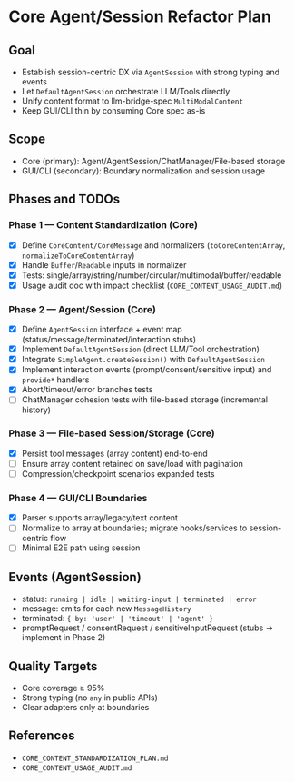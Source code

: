 # Core Agent/Session Refactor Plan

## Goal

- Establish session-centric DX via `AgentSession` with strong typing and events
- Let `DefaultAgentSession` orchestrate LLM/Tools directly
- Unify content format to llm-bridge-spec `MultiModalContent`
- Keep GUI/CLI thin by consuming Core spec as-is

## Scope

- Core (primary): Agent/AgentSession/ChatManager/File-based storage
- GUI/CLI (secondary): Boundary normalization and session usage

## Phases and TODOs

### Phase 1 — Content Standardization (Core)

- [x] Define `CoreContent/CoreMessage` and normalizers (`toCoreContentArray`, `normalizeToCoreContentArray`)
- [x] Handle `Buffer`/`Readable` inputs in normalizer
- [x] Tests: single/array/string/number/circular/multimodal/buffer/readable
- [x] Usage audit doc with impact checklist (`CORE_CONTENT_USAGE_AUDIT.md`)

### Phase 2 — Agent/Session (Core)

- [x] Define `AgentSession` interface + event map (status/message/terminated/interaction stubs)
- [x] Implement `DefaultAgentSession` (direct LLM/Tool orchestration)
- [x] Integrate `SimpleAgent.createSession()` with `DefaultAgentSession`
- [x] Implement interaction events (prompt/consent/sensitive input) and `provide*` handlers
- [x] Abort/timeout/error branches tests
- [ ] ChatManager cohesion tests with file-based storage (incremental history)

### Phase 3 — File-based Session/Storage (Core)

- [x] Persist tool messages (array content) end-to-end
- [ ] Ensure array content retained on save/load with pagination
- [ ] Compression/checkpoint scenarios expanded tests

### Phase 4 — GUI/CLI Boundaries

- [x] Parser supports array/legacy/text content
- [ ] Normalize to array at boundaries; migrate hooks/services to session-centric flow
- [ ] Minimal E2E path using session

## Events (AgentSession)

- status: `running | idle | waiting-input | terminated | error`
- message: emits for each new `MessageHistory`
- terminated: `{ by: 'user' | 'timeout' | 'agent' }`
- promptRequest / consentRequest / sensitiveInputRequest (stubs → implement in Phase 2)

## Quality Targets

- Core coverage ≥ 95%
- Strong typing (no `any` in public APIs)
- Clear adapters only at boundaries

## References

- `CORE_CONTENT_STANDARDIZATION_PLAN.md`
- `CORE_CONTENT_USAGE_AUDIT.md`
